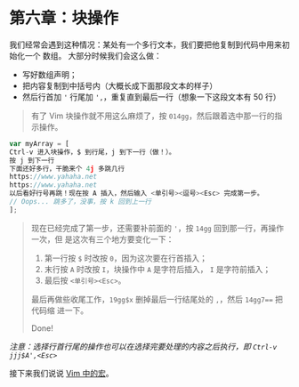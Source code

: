 # 第六章：块操作

我们经常会遇到这种情况：某处有一个多行文本，我们要把他复制到代码中用来初始化一个
数组。 大部分时候我们会这么做：

- 写好数组声明；
- 把内容复制到中括号内（大概长成下面那段文本的样子）
- 然后行首加 `'` 行尾加 `',`，重复直到最后一行（想象一下这段文本有 50 行）

> 有了 Vim 块操作就不用这么麻烦了，按 `014gg`，然后跟着选中那一行的指示操作。

```javascript
var myArray = [
Ctrl-v 进入块操作，$ 到行尾，j 到下一行（做！）。
按 j 到下一行
下面还好多行，干脆来个 4j 多跳几行
https://www.yahaha.net
https://www.yahaha.net
以后看好行号再跳！现在按 A 插入，然后输入 <单引号><逗号><Esc> 完成第一步。
// Oops... 跳多了，没事，按 k 回到上一行
];
```

> 现在已经完成了第一步，还需要补前面的 `'`，按 `14gg` 回到那一行，再操作一次，但
> 是这次有三个地方要变化一下：
>
> 1. 第一行按 `$` 时改按 `0`，因为这次要在行首插入；
> 1. 末行按 `A` 时改按 `I`，块操作中 `A` 是字符后插入， `I` 是字符前插入；
> 1. 最后按 `<单引号><Esc>`。
>
> 最后再做些收尾工作，`19gg$x` 删掉最后一行结尾处的 `,`，然后 `14gg7==` 把代码缩
> 进一下。
>
> Done!

_注意：选择行首行尾的操作也可以在选择完要处理的内容之后执行，即
`Ctrl-v jjj$A',<Esc>`_

接下来我们说说 [Vim 中的宏](chapter07.md)。
